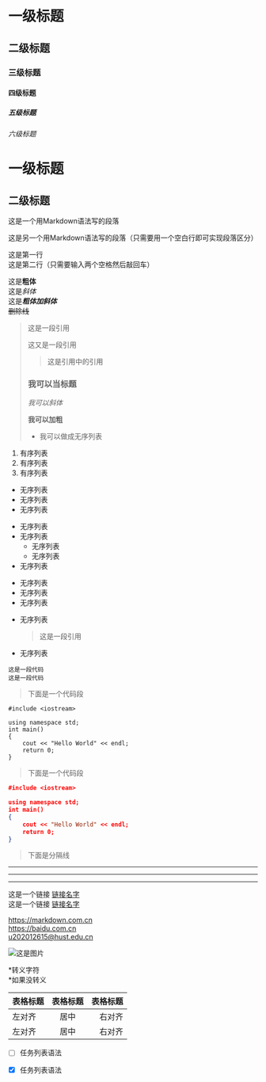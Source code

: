 # 一级标题
## 二级标题
### 三级标题
#### 四级标题
##### 五级标题
###### 六级标题
一级标题
========
二级标题
--------

这是一个用Markdown语法写的段落

这是另一个用Markdown语法写的段落（只需要用一个空白行即可实现段落区分）

这是第一行  
这是第二行（只需要输入两个空格然后敲回车）

这是**粗体**  
这是*斜体*  
这是***粗体加斜体***  
~~删除线~~

> 这是一段引用
>
> 这又是一段引用
>
>> 这是引用中的引用
>
> ### 我可以当标题
>
> *我可以斜体*
>
> **我可以加粗**
>
> - 我可以做成无序列表

1. 有序列表
2. 有序列表
3. 有序列表

+ 无序列表
+ 无序列表
+ 无序列表

- 无序列表
- 无序列表
    - 无序列表
    - 无序列表
- 无序列表

* 无序列表
* 无序列表
* 无序列表

- 无序列表
  
    > 这是一段引用
- 无序列表

`这是一段代码`  
``这是一段代码``  

> 下面是一个代码段
```
#include <iostream>

using namespace std;
int main()
{
    cout << "Hello World" << endl;
    return 0;
}
```

> 下面是一个代码段
```json
#include <iostream>

using namespace std;
int main()
{
    cout << "Hello World" << endl;
    return 0;
}
```
> 下面是分隔线

***
---
____

这是一个链接 [链接名字](www.baidu.com)  
这是一个链接 [链接名字](www.baidu.com "title")  

<https://markdown.com.cn>  
<https://baidu.com.cn>  
<u202012615@hust.edu.cn>

![这是图片](/pictures/xxxx.jpg "title曦曦")

\*转义字符  
*如果没转义

| 表格标题 | 表格标题 | 表格标题 |
| :------  | :------: | ------: |
| 左对齐     | 居中     | 右对齐    |
| 左对齐     | 居中     | 右对齐    |

- [ ] 任务列表语法
- [x] 任务列表语法

